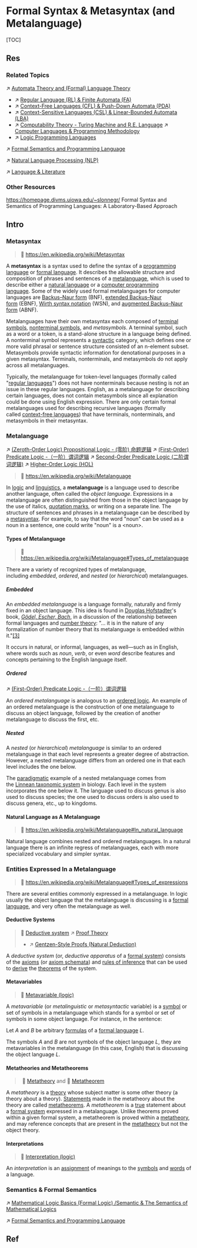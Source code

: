 # Formal Syntax & Metasyntax (and Metalanguage)

[TOC]



## Res
### Related Topics
↗ [Automata Theory and (Formal) Language Theory](../../😶‍🌫️%20Theory%20of%20Computation/🍏%20Automata%20Theory%20and%20(Formal)%20Language%20Theory/Automata%20Theory%20and%20(Formal)%20Language%20Theory.md)
- ↗ [Regular Language (RL) & Finite Automata (FA)](../../😶‍🌫️%20Theory%20of%20Computation/🍏%20Automata%20Theory%20and%20(Formal)%20Language%20Theory/Regular%20Language%20(RL)%20&%20Finite%20Automata%20(FA).md)
- ↗ [Context-Free Languages (CFL) & Push-Down Automata (PDA)](../../😶‍🌫️%20Theory%20of%20Computation/🍏%20Automata%20Theory%20and%20(Formal)%20Language%20Theory/Context-Free%20Languages%20(CFL)%20&%20Push-Down%20Automata%20(PDA).md)
- ↗ [Context-Sensitive Languages (CSL) & Linear-Bounded Automata (LBA)](../../😶‍🌫️%20Theory%20of%20Computation/🍏%20Automata%20Theory%20and%20(Formal)%20Language%20Theory/Context-Sensitive%20Languages%20(CSL)%20&%20Linear-Bounded%20Automata%20(LBA).md)
- ↗ [Computability Theory - Turing Machine and R.E. Language](../../😶‍🌫️%20Theory%20of%20Computation/Computability%20Theory%20-%20Turing%20Machine%20and%20R.E.%20Language/Computability%20Theory%20-%20Turing%20Machine%20and%20R.E.%20Language.md)
↗ [Computer Languages & Programming Methodology](../../../../🔑%20CS%20Core/👩‍💻%20Computer%20Languages%20&%20Programming%20Methodology/Computer%20Languages%20&%20Programming%20Methodology.md)
- ↗ [Logic Programming Languages](../../../../🔑%20CS%20Core/👩‍💻%20Computer%20Languages%20&%20Programming%20Methodology/Other%20Languages%20for%20Specific%20Areas/Logic%20Programming%20Languages/Logic%20Programming%20Languages.md)

↗ [Formal Semantics and Programming Language](../../../../🔑%20CS%20Core/👩‍💻%20Computer%20Languages%20&%20Programming%20Methodology/🐢%20Programming%20Language%20Theory%20(PLT)/Formal%20Semantics%20and%20Programming%20Language/Formal%20Semantics%20and%20Programming%20Language.md)

↗ [Natural Language Processing (NLP)](../../../../🧠%20Computing%20Methodologies/👽%20Artificial%20Intelligence/Natural%20Language%20Processing%20(NLP)/Natural%20Language%20Processing%20(NLP).md)

↗ [Language & Literature](../../../../../Other%20Networks%20of%20Knowledge/Arts%20&%20Cultures/📃%20Language%20&%20Literature/Language%20&%20Literature.md)


### Other Resources
https://homepage.divms.uiowa.edu/~slonnegr/
Formal Syntax and Semantics of Programming Languages: A Laboratory-Based Approach



## Intro
### Metasyntax
> 🔗 https://en.wikipedia.org/wiki/Metasyntax

A **metasyntax** is a syntax used to define the syntax of a [programming language](https://en.wikipedia.org/wiki/Programming_language "Programming language") or [formal language](https://en.wikipedia.org/wiki/Formal_language "Formal language"). It describes the allowable structure and composition of phrases and sentences of a [metalanguage](https://en.wikipedia.org/wiki/Metalanguage "Metalanguage"), which is used to describe either a [natural language](https://en.wikipedia.org/wiki/Natural_language "Natural language") or a [computer programming language](https://en.wikipedia.org/wiki/Programming_language "Programming language"). Some of the widely used formal metalanguages for computer languages are [Backus–Naur form](https://en.wikipedia.org/wiki/Backus%E2%80%93Naur_form "Backus–Naur form") (BNF), [extended Backus–Naur form](https://en.wikipedia.org/wiki/Extended_Backus%E2%80%93Naur_form "Extended Backus–Naur form") (EBNF), [Wirth syntax notation](https://en.wikipedia.org/wiki/Wirth_syntax_notation "Wirth syntax notation") (WSN), and [augmented Backus–Naur form](https://en.wikipedia.org/wiki/Augmented_Backus%E2%80%93Naur_form "Augmented Backus–Naur form") (ABNF).

Metalanguages have their own metasyntax each composed of [terminal symbols](https://en.wikipedia.org/wiki/Terminal_symbol "Terminal symbol"), [nonterminal symbols](https://en.wikipedia.org/wiki/Nonterminal_symbol "Nonterminal symbol"), and _metasymbols_. A terminal symbol, such as a word or a token, is a stand-alone structure in a language being defined. A nonterminal symbol represents a [syntactic](https://en.wikipedia.org/wiki/Syntactic "Syntactic") category, which defines one or more valid phrasal or sentence structure consisted of an n-element subset. Metasymbols provide syntactic information for denotational purposes in a given metasyntax. Terminals, nonterminals, and metasymbols do not apply across all metalanguages.

Typically, the metalanguage for token-level languages (formally called "[regular languages](https://en.wikipedia.org/wiki/Regular_language "Regular language")") does not have nonterminals because nesting is not an issue in these regular languages. English, as a metalanguage for describing certain languages, does not contain metasymbols since all explanation could be done using English expression. There are only certain formal metalanguages used for describing recursive languages (formally called [context-free languages](https://en.wikipedia.org/wiki/Context-free_language "Context-free language")) that have terminals, nonterminals, and metasymbols in their metasyntax.


### Metalanguage
↗ [(Zeroth-Order Logic) Propositional Logic - (零阶) 命题逻辑](../Classical%20Logic%20(Standard%20Logic)/(Zeroth-Order%20Logic)%20Propositional%20Logic%20-%20(零阶)%20命题逻辑.md)
↗ [(First-Order) Predicate Logic -（一阶）谓词逻辑](../Classical%20Logic%20(Standard%20Logic)/(First-Order)%20Predicate%20Logic%20-（一阶）谓词逻辑.md)
↗ [Second-Order Predicate Logic (二阶谓词逻辑)](../Higher-Order%20Logic%20(HOL)/Second-Order%20Predicate%20Logic%20(二阶谓词逻辑).md)
↗ [Higher-Order Logic (HOL)](../Higher-Order%20Logic%20(HOL)/Higher-Order%20Logic%20(HOL).md)

> 🔗 https://en.wikipedia.org/wiki/Metalanguage

In [logic](https://en.wikipedia.org/wiki/Logic "Logic") and [linguistics](https://en.wikipedia.org/wiki/Linguistics "Linguistics"), a **metalanguage** is a language used to describe another language, often called the _object language_. Expressions in a metalanguage are often distinguished from those in the object language by the use of italics, [quotation marks](https://en.wikipedia.org/wiki/Quotation_mark "Quotation mark"), or writing on a separate line. The structure of sentences and phrases in a metalanguage can be described by a [metasyntax](https://en.wikipedia.org/wiki/Metasyntax "Metasyntax"). For example, to say that the word "noun" can be used as a noun in a sentence, one could write "noun" is a \<noun\>.
#### Types of Metalanguage
> 🔗 https://en.wikipedia.org/wiki/Metalanguage#Types_of_metalanguage

There are a variety of recognized types of metalanguage, including _embedded_, _ordered_, and _nested_ (or _hierarchical_) metalanguages.
##### Embedded
An _embedded metalanguage_ is a language formally, naturally and firmly fixed in an object language. This idea is found in [Douglas Hofstadter](https://en.wikipedia.org/wiki/Douglas_Hofstadter "Douglas Hofstadter")'s book, _[Gödel, Escher, Bach](https://en.wikipedia.org/wiki/G%C3%B6del,_Escher,_Bach "Gödel, Escher, Bach")_, in a discussion of the relationship between formal languages and [number theory](https://en.wikipedia.org/wiki/Number_theory "Number theory"): "... it is in the nature of any formalization of number theory that its metalanguage is embedded within it."[[3]](https://en.wikipedia.org/wiki/Metalanguage#cite_note-3)

It occurs in natural, or informal, languages, as well—such as in English, where words such as _noun_, _verb_, or even _word_ describe features and concepts pertaining to the English language itself.
##### Ordered
↗ [(First-Order) Predicate Logic -（一阶）谓词逻辑](../Classical%20Logic%20(Standard%20Logic)/(First-Order)%20Predicate%20Logic%20-（一阶）谓词逻辑.md)

An _ordered metalanguage_ is analogous to an [ordered logic](https://en.wikipedia.org/wiki/Ordered_logic "Ordered logic"). An example of an ordered metalanguage is the construction of one metalanguage to discuss an object language, followed by the creation of another metalanguage to discuss the first, etc.
##### Nested
A _nested_ (or _hierarchical_) _metalanguage_ is similar to an ordered metalanguage in that each level represents a greater degree of abstraction. However, a nested metalanguage differs from an ordered one in that each level includes the one below.

The [paradigmatic](https://en.wikipedia.org/wiki/Paradigmatic "Paradigmatic") example of a nested metalanguage comes from the [Linnean taxonomic system](https://en.wikipedia.org/wiki/Scientific_classification "Scientific classification") in biology. Each level in the system incorporates the one below it. The language used to discuss genus is also used to discuss species; the one used to discuss orders is also used to discuss genera, etc., up to kingdoms.
#### Natural Language as A Metalanguage
> 🔗 https://en.wikipedia.org/wiki/Metalanguage#In_natural_language

Natural language combines nested and ordered metalanguages. In a natural language there is an infinite regress of metalanguages, each with more specialized vocabulary and simpler syntax.


### Entities Expressed In a Metalanguage
> 🔗 https://en.wikipedia.org/wiki/Metalanguage#Types_of_expressions

There are several entities commonly expressed in a metalanguage. In logic usually the object language that the metalanguage is discussing is a [formal language](https://en.wikipedia.org/wiki/Formal_language "Formal language"), and very often the metalanguage as well.
#### Deductive Systems
> 🔗 [Deductive system](https://en.wikipedia.org/wiki/Deductive_system "Deductive system")
> ↗ [Proof Theory](../../Proof%20Theory/Proof%20Theory.md)
> - ↗ [Gentzen-Style Proofs (Natural Deduction)](../../Proof%20Theory/Proof%20Calculus/Gentzen-Style%20Proofs%20(Natural%20Deduction).md)

A _deductive system_ (or, _deductive apparatus_ of a [formal system](https://en.wikipedia.org/wiki/Formal_system "Formal system")) consists of the [axioms](https://en.wikipedia.org/wiki/Axiom "Axiom") (or [axiom schemata](https://en.wikipedia.org/wiki/Axiom_schema "Axiom schema")) and [rules of inference](https://en.wikipedia.org/wiki/Rules_of_inference "Rules of inference") that can be used to [derive](https://en.wikipedia.org/wiki/Formal_proof "Formal proof") the [theorems](https://en.wikipedia.org/wiki/Theorem "Theorem") of the system.
#### Metavariables
> 🔗 [Metavariable (logic)](https://en.wikipedia.org/wiki/Metavariable_\(logic\) "Metavariable (logic)")

A _metavariable_ (or _metalinguistic_ or _metasyntactic_ variable) is a [symbol](https://en.wikipedia.org/wiki/Symbol_\(formal\) "Symbol (formal)") or set of symbols in a metalanguage which stands for a symbol or set of symbols in some object language. For instance, in the sentence:

Let $A$ and $B$ be arbitrary [formulas](https://en.wikipedia.org/wiki/Well-formed_formula "Well-formed formula") of a [formal language](https://en.wikipedia.org/wiki/Formal_language "Formal language") $L$.

The symbols $A$ and $B$ are not symbols of the object language $L$, they are metavariables in the metalanguage (in this case, English) that is discussing the object language $L$.
#### Metatheories and Metatheorems
> 🔗 [Metatheory](https://en.wikipedia.org/wiki/Metatheory "Metatheory") and 🔗 [Metatheorem](https://en.wikipedia.org/wiki/Metatheorem "Metatheorem")

A _metatheory_ is a [theory](https://en.wikipedia.org/wiki/Theory "Theory") whose subject matter is some other theory (a theory about a theory). [Statements](https://en.wikipedia.org/wiki/Statement_\(logic\) "Statement (logic)") made in the metatheory about the theory are called [metatheorems](https://en.wikipedia.org/wiki/Metatheorem "Metatheorem"). A _metatheorem_ is a [true](https://en.wikipedia.org/wiki/Truth "Truth") statement about a [formal system](https://en.wikipedia.org/wiki/Formal_system "Formal system") expressed in a metalanguage. Unlike theorems proved within a given formal system, a metatheorem is proved within a [metatheory](https://en.wikipedia.org/wiki/Metatheory "Metatheory"), and may reference concepts that are present in the [metatheory](https://en.wikipedia.org/wiki/Metatheory "Metatheory") but not the object theory.
#### Interpretations
> 🔗 [Interpretation (logic)](https://en.wikipedia.org/wiki/Interpretation_\(logic\) "Interpretation (logic)")

An _interpretation_ is an [assignment](https://en.wikipedia.org/wiki/Valuation_\(logic\) "Valuation (logic)") of meanings to the [symbols](https://en.wikipedia.org/wiki/Symbol_\(formal\) "Symbol (formal)") and [words](https://en.wikipedia.org/wiki/Word "Word") of a language.


### Semantics & Formal Semantics
↗ [Mathematical Logic Basics (Formal Logic) /Semantic & The Semantics of Mathematical Logics](../Mathematical%20Logic%20Basics%20(Formal%20Logic).md#Semantic%20&%20The%20Semantics%20of%20Mathematical%20Logics)

↗ [Formal Semantics and Programming Language](../../../../🔑%20CS%20Core/👩‍💻%20Computer%20Languages%20&%20Programming%20Methodology/🐢%20Programming%20Language%20Theory%20(PLT)/Formal%20Semantics%20and%20Programming%20Language/Formal%20Semantics%20and%20Programming%20Language.md)



## Ref

